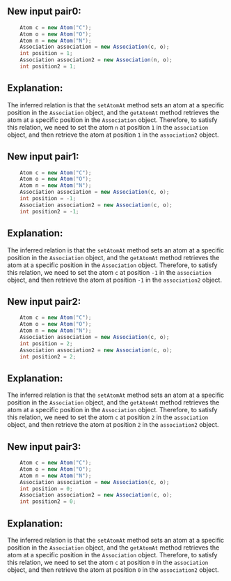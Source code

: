 ## New input pair0:
```java
    Atom c = new Atom("C");
    Atom o = new Atom("O");
    Atom n = new Atom("N");
    Association association = new Association(c, o);
    int position = 1;
    Association association2 = new Association(n, o);
    int position2 = 1;
```
## Explanation:
The inferred relation is that the `setAtomAt` method sets an atom at a specific position in the `Association` object, and the `getAtomAt` method retrieves the atom at a specific position in the `Association` object. Therefore, to satisfy this relation, we need to set the atom `n` at position `1` in the `association` object, and then retrieve the atom at position `1` in the `association2` object.

## New input pair1:
```java
    Atom c = new Atom("C");
    Atom o = new Atom("O");
    Atom n = new Atom("N");
    Association association = new Association(c, o);
    int position = -1;
    Association association2 = new Association(c, o);
    int position2 = -1;
```
## Explanation:
The inferred relation is that the `setAtomAt` method sets an atom at a specific position in the `Association` object, and the `getAtomAt` method retrieves the atom at a specific position in the `Association` object. Therefore, to satisfy this relation, we need to set the atom `c` at position `-1` in the `association` object, and then retrieve the atom at position `-1` in the `association2` object.

## New input pair2:
```java
    Atom c = new Atom("C");
    Atom o = new Atom("O");
    Atom n = new Atom("N");
    Association association = new Association(c, o);
    int position = 2;
    Association association2 = new Association(c, o);
    int position2 = 2;
```
## Explanation:
The inferred relation is that the `setAtomAt` method sets an atom at a specific position in the `Association` object, and the `getAtomAt` method retrieves the atom at a specific position in the `Association` object. Therefore, to satisfy this relation, we need to set the atom `c` at position `2` in the `association` object, and then retrieve the atom at position `2` in the `association2` object.

## New input pair3:
```java
    Atom c = new Atom("C");
    Atom o = new Atom("O");
    Atom n = new Atom("N");
    Association association = new Association(c, o);
    int position = 0;
    Association association2 = new Association(c, o);
    int position2 = 0;
```
## Explanation:
The inferred relation is that the `setAtomAt` method sets an atom at a specific position in the `Association` object, and the `getAtomAt` method retrieves the atom at a specific position in the `Association` object. Therefore, to satisfy this relation, we need to set the atom `c` at position `0` in the `association` object, and then retrieve the atom at position `0` in the `association2` object.
